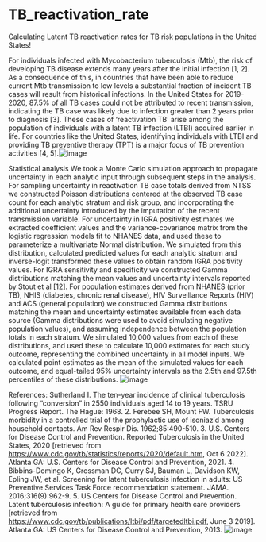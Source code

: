 # TB_reactivation_rate

Calculating Latent TB reactivation rates for TB risk populations in the United States!


For individuals infected with Mycobacterium tuberculosis (Mtb), the risk of developing TB disease extends many years after the initial infection [1, 2]. As a consequence of this, in countries that have been able to reduce current Mtb transmission to low levels a substantial fraction of incident TB cases will result from historical infections. In the United States for 2019-2020, 87.5% of all TB cases could not be attributed to recent transmission, indicating the TB case was likely due to infection greater than 2 years prior to diagnosis [3].  These cases of ‘reactivation TB’ arise among the population of individuals with a latent TB infection (LTBI) acquired earlier in life. For countries like the United States, identifying individuals with LTBI and providing TB preventive therapy (TPT) is a major focus of TB prevention activities [4, 5].![image](https://user-images.githubusercontent.com/39782252/195743497-dc0030c9-f819-4c8f-b8e9-3a46190864ee.png)

Statistical analysis
We took a Monte Carlo simulation approach to propagate uncertainty in each analytic input through subsequent steps in the analysis. For sampling uncertainty in reactivation TB case totals derived from NTSS we constructed Poisson distributions centered at the observed TB case count for each analytic stratum and risk group, and incorporating the additional uncertainty introduced by the imputation of the recent transmission variable. For uncertainty in IGRA positivity estimates we extracted coefficient values and the variance-covariance matrix from the logistic regression models fit to NHANES data, and used these to parameterize a multivariate Normal distribution. We simulated from this distribution, calculated predicted values for each analytic stratum and inverse-logit transformed these values to obtain random IGRA positivity values. For IGRA sensitivity and specificity we constructed Gamma distributions matching the mean values and uncertainty intervals reported by Stout et al [12]. For population estimates derived from NHANES (prior TB), NHIS (diabetes, chronic renal disease), HIV Surveillance Reports (HIV) and ACS (general population) we constructed Gamma distributions matching the mean and uncertainty estimates available from each data source (Gamma distributions were used to avoid simulating negative population values), and assuming independence between the population totals in each stratum. We simulated 10,000 values from each of these distributions, and used these to calculate 10,000 estimates for each study outcome, representing the combined uncertainty in all model inputs. We calculated point estimates as the mean of the simulated values for each outcome, and equal-tailed 95% uncertainty intervals as the 2.5th and 97.5th percentiles of these distributions.
![image](https://user-images.githubusercontent.com/39782252/195743791-3ba1a8bf-fa47-4f10-9f3d-e43217f42dd0.png)


References: 
	Sutherland I. The ten-year incidence of clinical tuberculosis following “conversion” in 2550 individuals aged 14 to 19 years. TSRU Progress Report. The Hague: 1968.
2.	Ferebee SH, Mount FW. Tuberculosis morbidity in a controlled trial of the prophylactic use of isoniazid among household contacts. Am Rev Respir Dis. 1962;85:490-510.
3.	U.S. Centers for Disease Control and Prevention. Reported Tuberculosis in the United States, 2020 [retrieved from https://www.cdc.gov/tb/statistics/reports/2020/default.htm, Oct 6 2022]. Atlanta GA: U.S. Centers for Disease Control and Prevention, 2021.
4.	Bibbins-Domingo K, Grossman DC, Curry SJ, Bauman L, Davidson KW, Epling JW, et al. Screening for latent tuberculosis infection in adults: US Preventive Services Task Force recommendation statement. JAMA. 2016;316(9):962-9.
5.	US Centers for Disease Control and Prevention. Latent tuberculosis infection: A guide for primary health care providers [retrieved from https://www.cdc.gov/tb/publications/ltbi/pdf/targetedltbi.pdf, June 3 2019]. Atlanta GA: US Centers for Disease Control and Prevention, 2013.
![image](https://user-images.githubusercontent.com/39782252/195743631-d739bb0f-fdf7-4f5b-bf33-7c599facceac.png)
